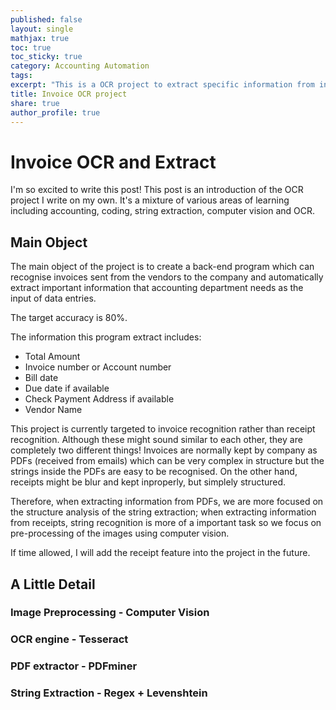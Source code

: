 ```yaml
---
published: false
layout: single
mathjax: true
toc: true
toc_sticky: true
category: Accounting Automation
tags:
excerpt: "This is a OCR project to extract specific information from invoices/receipts"
title: Invoice OCR project
share: true
author_profile: true
---
```


# Invoice OCR and Extract

I'm so excited to write this post! This post is an introduction of the OCR project I write on my own. It's a mixture of various areas of learning including accounting, coding, string extraction, computer vision and OCR.

## Main Object
The main object of the project is to create a back-end program which can recognise invoices sent from the vendors to the company and automatically extract important information that accounting department needs as the input of data entries.

The target accuracy is 80%.

The information this program extract includes:
- Total Amount
- Invoice number or Account number
- Bill date
- Due date if available
- Check Payment Address if available
- Vendor Name


This project is currently targeted to invoice recognition rather than receipt recognition. Although these might sound similar to each other, they are completely two different things! Invoices are normally kept by company as PDFs (received from emails) which can be very complex in structure but the strings inside the PDFs are easy to be recognised. On the other hand, receipts might be blur and kept inproperly, but simplely structured.

Therefore, when extracting information from PDFs, we are more focused on the structure analysis of the string extraction; when extracting information from receipts, string recognition is more of a important task so we focus on pre-processing of the images using computer vision.

If time allowed, I will add the receipt feature into the project in the future.

## A Little Detail

### Image Preprocessing - Computer Vision

### OCR engine - Tesseract

### PDF extractor - PDFminer

### String Extraction - Regex + Levenshtein



